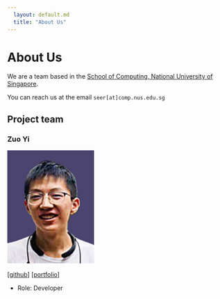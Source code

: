 ```yaml
---
  layout: default.md
  title: "About Us"
---
```


# About Us

We are a team based in the [School of Computing, National University of Singapore](http://www.comp.nus.edu.sg).

You can reach us at the email `seer[at]comp.nus.edu.sg`

## Project team

### Zuo Yi

<img src="images/nuszuoyi.png" width="200px">

[[github](https://github.com/nuszuoyi)]
[[portfolio](team/zuoyi.md)]

* Role: Developer
